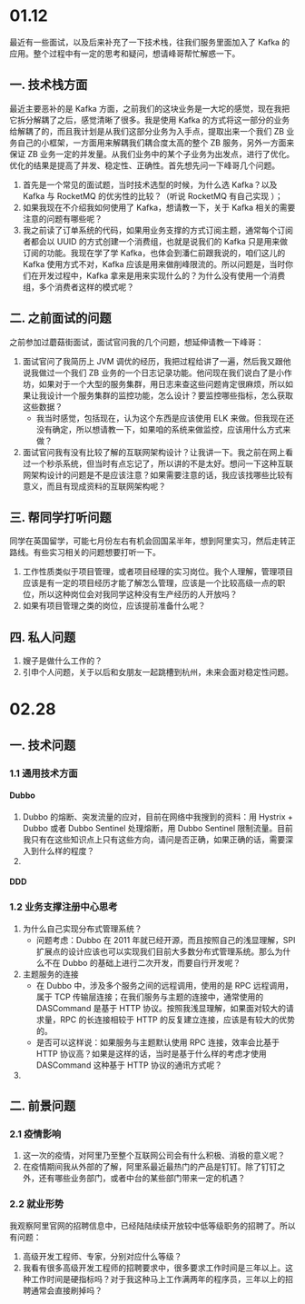 # 01.12

最近有一些面试，以及后来补充了一下技术栈，往我们服务里面加入了 Kafka 的应用。整个过程中有一定的思考和疑问，想请峰哥帮忙解惑一下。

## 一. 技术栈方面

最近主要恶补的是 Kafka 方面，之前我们的这块业务是一大坨的感觉，现在我把它拆分解耦了之后，感觉清晰了很多。我是使用 Kafka 的方式将这一部分的业务给解耦了的，而且我计划是从我们这部分业务为入手点，提取出来一个我们 ZB 业务自己的小框架，一方面用来解耦我们耦合度太高的整个 ZB 服务，另外一方面来保证 ZB 业务一定的并发量。从我们业务中的某个子业务为出发点，进行了优化。优化的结果是提高了并发、稳定性、正确性。首先想先问一下峰哥几个问题。

1. 首先是一个常见的面试题，当时技术选型的时候，为什么选 Kafka？以及 Kafka 与 RocketMQ 的优劣性的比较？（听说 RocketMQ 有自己实现 ）；
2. 如果我现在不介绍我如何使用了 Kafka，想请教一下，关于 Kafka 相关的需要注意的问题有哪些呢？
3. 我之前读了订单系统的代码，如果用业务支撑的方式订阅主题，通常每个订阅者都会以 UUID 的方式创建一个消费组，也就是说我们的 Kafka 只是用来做订阅的功能。我现在学了学 Kafka，也体会到潘仁前跟我说的，咱们这儿的 Kafka 使用方式不对，Kafka 应该是用来做削峰限流的。所以问题是，当时你们在开发过程中，Kafka 拿来是用来实现什么的？为什么没有使用一个消费组，多个消费者这样的模式呢？

## 二. 之前面试的问题

之前参加过蘑菇街面试，面试官问我的几个问题，想延伸请教一下峰哥：

1. 面试官问了我简历上 JVM 调优的经历，我把过程给讲了一遍，然后我又跟他说我做过一个我们 ZB 业务的一个日志记录功能。他问现在我们说白了是小作坊，如果对于一个大型的服务集群，用日志来查这些问题肯定很麻烦，所以如果让我设计一个服务集群的监控功能，怎么设计？要监控哪些指标，怎么获取这些数据？
	- 我当时感觉，包括现在，认为这个东西是应该使用 ELK 来做。但我现在还没有确定，所以想请教一下，如果咱的系统来做监控，应该用什么方式来做？
2. 面试官问我有没有比较了解的互联网架构设计？让我讲一下。我之前在网上看过一个秒杀系统，但当时有点忘记了，所以讲的不是太好。想问一下这种互联网架构设计的问题是不是应该注意？如果需要注意的话，我应该找哪些比较有意义，而且有现成资料的互联网架构呢？

## 三. 帮同学打听问题

同学在英国留学，可能七月份左右有机会回国呆半年，想到阿里实习，然后走转正路线。有些实习相关的问题想要打听一下。

1. 工作性质类似于项目管理，或者项目经理的实习岗位。我个人理解，管理项目应该是有一定的项目经历才能了解怎么管理，应该是一个比较高级一点的职位，所以这种岗位会对我同学这种没有生产经历的人开放吗？
2. 如果有项目管理之类的岗位，应该提前准备什么呢？

## 四. 私人问题

1. 嫂子是做什么工作的？
2. 引申个人问题，关于以后和女朋友一起跳槽到杭州，未来会面对稳定性问题。

# 02.28

## 一. 技术问题

### 1.1 通用技术方面

#### Dubbo

1. Dubbo 的熔断、突发流量的应对，目前在网络中我搜到的资料：用 Hystrix + Dubbo 或者 Dubbo Sentinel 处理熔断，用 Dubbo Sentinel 限制流量。目前我只有在这些知识点上只有这些方向，请问是否正确，如果正确的话，需要深入到什么样的程度？
2. 

#### DDD

### 1.2 业务支撑注册中心思考

1. 为什么自己实现分布式管理系统？
	- 问题考虑：Dubbo 在 2011 年就已经开源，而且按照自己的浅显理解，SPI 扩展点的设计应该也可以实现我们目前大多数分布式管理系统。那么为什么不在 Dubbo 的基础上进行二次开发，而要自行开发呢？
2. 主题服务的连接
	- 在 Dubbo 中，涉及多个服务之间的远程调用，使用的是 RPC 远程调用，属于 TCP 传输层连接；在我们服务与主题的连接中，通常使用的 DASCommand 是基于 HTTP 协议。按照我浅显理解，如果面对较大的请求量，RPC 的长连接相较于 HTTP 的反复建立连接，应该是有较大的优势的。
	- 是否可以这样说：如果服务与主题默认使用 RPC 连接，效率会比基于 HTTP 协议高？如果是这样的话，当时是基于什么样的考虑才使用 DASCommand 这种基于 HTTP 协议的通讯方式呢？
3. 

## 二. 前景问题

### 2.1 疫情影响

1. 这一次的疫情，对阿里乃至整个互联网公司会有什么积极、消极的意义呢？
2. 在疫情期间我从外部的了解，阿里系最近最热门的产品是钉钉。除了钉钉之外，还有哪些业务部门，或者中台的某些部门带来一定的机遇？

### 2.2 就业形势

我观察阿里官网的招聘信息中，已经陆陆续续开放较中低等级职务的招聘了。所以有问题：

1. 高级开发工程师、专家，分别对应什么等级？
2. 我看有很多高级开发工程师的招聘要求中，很多要求工作时间是三年以上。这种工作时间是硬指标吗？对于我这种马上工作满两年的程序员，三年以上的招聘通常会直接刷掉吗？










